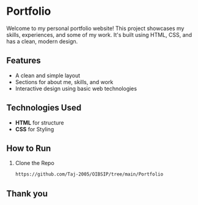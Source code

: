 # Portfolio

Welcome to my personal portfolio website! This project showcases my skills, experiences, and some of my work. It's built using HTML, CSS, and has a clean, modern design.

## Features

- A clean and simple layout
- Sections for about me, skills, and work
- Interactive design using basic web technologies

## Technologies Used

- **HTML** for structure
- **CSS** for Styling

## How to Run

1. Clone the Repo



   ```bash
   https://github.com/Taj-2005/OIBSIP/tree/main/Portfolio
   ```

## Thank you
